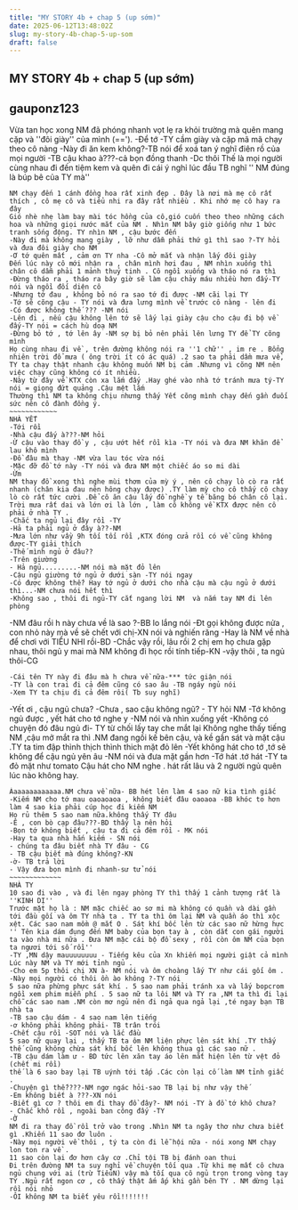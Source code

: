 ```yaml
---
title: "MY STORY 4b + chap 5 (up sớm)"
date: 2025-06-12T13:48:02Z
slug: my-story-4b-chap-5-up-som
draft: false
---
```


## MY STORY 4b + chap 5 (up sớm)

## gauponz123

Vừa tan học xong NM đã phóng nhanh vọt lẹ ra khỏi trường mà quên mang cặp và ''đôi giày'' của mình (==').
-Để tớ -TY cầm giày và cặp mã mã chạy theo cô nàng
-Này đi ăn kem không?-TB  nói để xoá tan ý nghĩ điên rồ của mọi người
-TB cậu khao à???-cả bọn đồng thanh
-Dc thôi 
Thế là mọi người cùng nhau đi đến tiệm kem và quên đi cái ý nghỉ lúc đầu
TB nghĩ '' NM đúng là búp bê của TY mà''
~~~~~~~~~~~~~
NM chạy đến 1 cánh đồng hoa rất xinh đẹp . Đây là nơi mà mẹ cô rất thích , cô mẹ cô và tiểu nhi ra đây rất nhiều . Khi nhớ mẹ cô hay ra đây 
Gió nhè nhẹ làm bay mài tóc hồng của cô,gió cuốn theo theo những cách hoa và những giọi nước mắt của NM . Nhìn NM bây giờ giống như 1 bức tranh sống động. TY nhìn NM , cậu bước đến
-Này đi mà không mang giày , lỡ như dẫm phải thứ gì thì sao ?-TY hỏi và đưa đôi giày cho NM
-Ơ tớ quên mất , cảm ơn TY nha -Cô mở mắt và nhận lấy đôi giày
Đến lúc này cô mới nhận ra , chân mình hơi đau , NM nhìn xuống thì chân cô dẫm phải 1 mảnh thuỷ tinh . Cô ngồi xuống và tháo nó ra thì
-Đừng tháo ra , tháo ra bây giờ sẽ làm cậu chảy máu nhiều hơn đấy-TY nói và ngồi đối diện cô
-Nhưng tớ đau , không bỏ nó ra sao tớ đi được -NM cãi lại TY
-Tớ sẽ cõng cậu - TY nói và đưa lưng mình về trước cô nàng - lên đi
-Có được không thế ??? -NM nói
-Lên đi , nếu cậu không lên tớ sẽ lấy lại giày cậu cho cậu đi bộ về đấy-TY nói = cách hù doạ NM
-Đừng bỏ tớ , tớ lên ây -NM sợ bị bỏ nên phải lên lưng TY để TY cõng mình
Họ cùng nhau đi về , trên đường không nói ra ''1 chữ'' , im re . Bổng nhiên trời đổ mưa ( ông trời ít có ác quá) .2 sao ta phải dầm mưa về, TY ta chạy thật nhanh cậu không muốn NM bị cảm .Nhưng vì cõng NM nên việc chạy cũng không có ít nhiều.
-Này từ đây về KTX còn xa lắm đấy .Hay ghé vào nhà tớ tránh mưa tý-TY nói = giọng đứt quảng .Cậu mệt lắm
Thường thì NM ta không chịu nhưng thấy Yết cõng mình chạy đến gần đuối sức nên cô đành đồng ý.
~~~~~~~~~~~~
NHÀ YẾT
-Tới rồi 
-Nhà cậu đấy à???-NM hỏi
-Ừ cậu vào thay đồ y , cậu ướt hết rồi kìa -TY nói và đưa NM khăn để lau khô mình
-Đồ đâu mà thay -NM vừa lau tóc vừa nói
-Mặc đỡ đồ tớ này -TY nói và đưa NM một chiếc áo so mi dài
-Ừm 
NM thay đồ xong thì nghe mùi thơm của mỳ ý , nên cô chạy lò cò ra rất nhanh (chân kia đau nên hông chạy được) .TY làm mỳ cho cô thấy cô chạy lò cò rất tức cười .Để cô ăn cậu lấy đồ nghề y tế băng bó chân cô lại.
Trời mưa rất dai và lớn ơi là lớn , làm cô không về KTX được nên cô phải ở nhà TY .
-Chắc ta ngủ lại đây rồi -TY
-Hả ta phải ngủ ở đây à??-NM
-Mưa lớn như vầy 9h tối tối rồi ,KTX đóng cửa rồi có về cũng không được-TY giải thích
-Thế mình ngủ ở đâu??
-Trên giường
- Hả ngủ.........-NM nói mà mặt đỏ lên
-Cậu ngủ giường tớ ngủ ở dưới sàn -TY nói ngay
-Có được không thế? Hay tớ ngủ ở dưới cho nhà cậu mà cậu ngủ ở dưới thì...-NM chưa nói hết thì
-Không sao , thôi đi ngủ-TY cắt ngang lời NM  và nắm tay NM đi lên phòng
~~~~~~~~~~~~~
-NM đâu rồi h này chưa về là sao ?-BB lo lắng nói
-Đt gọi không được nửa , con nhỏ này mà về sẽ chết với chị-XN nói và nghiến răng
-Hay là NM về nhà để chơi với TIỂU NHI  rồi-BD
-Chắc vậy rồi, lâu rồi 2 chị em họ chưa gặp nhau, thôi ngủ y mai mà NM không đi học rồi tính tiếp-KN
-vậy thôi , ta ngủ thôi-CG 
~~~~~~~~~~~~
-Cái tên TY này đi đâu mà h chưa về nữa-*** tức giận nói
-TY là con trai đi cả đêm cũng có sao âu -TB ngáy ngủ nói
-Xem TY ta chịu đi cả đêm rôi( Tb suy nghĩ)
~~~~~~~~~~~~
-Yết ơi , cậu ngủ chưa?
-Chưa , sao cậu không ngũ? - TY hỏi NM
-Tớ không ngủ được , yết hát cho tớ nghe y -NM nói và nhìn xuống yết
-Không có chuyện đó đâu ngủ đi- TY từ chối lấy tay che mắt lại
Không nghe thấy tiếng NM ,cậu mở mắt ra thì .NM đang ngồi kế bên cậu, và kề gần sát và mặt cậu .TY ta tim đập thình thịch thình thich mặt đỏ lên
-Yết không hát cho tớ ,tớ sẽ không để cậu ngủ yên âu -NM nói và đưa mặt gần hơn
-Tớ hát .tớ hát -TY ta đỏ mặt như tomato
Cậu hát cho NM nghe . hát rất lâu và 2 người ngủ quên lúc nào không hay.
~~~~~~~~~~~~~~
Áaaaaaaaaaaaa.NM chưa về nữa- BB hét lên làm 4 sao nữ kia tình giấc
-Kiếm NM cho tớ mau oaoaoaoa , không biết đâu oaoaoa -BB khóc to hơn làm 4 sao kia phải cúp học đi kiếm NM 
Họ rủ thêm 5 sao nam nữa.không thấy TY đâu 
-Ê , con bò cạp đâu???-BD thấy lạ nên hỏi
-Bọn tớ không biết , cậu ta đi cả đêm rồi - MK nói
-Hay ta qua nhà hắn kiếm - SN nói
- chúng ta đâu biết nhà TY đâu - CG 
- TB cậu biết mà đúng không?-KN
-ờ- TB trả lời
- Vậy đưa bọn mình đi nhanh-sư tử nói
~~~~~~~~~~~~~
NHÀ TY
10 sao đi vào , và đi lên ngay phòng TY thì thấy 1 cảnh tượng rất là ''KINH DỊ''
Trước mặt họ là : NM mặc chiếc ao sơ mi mà không có quần và dài gần tới đầu gối và ôm TY nhà ta . TY ta thì ôm lại NM và quần áo thì xộc xệt. Các sao nam mồm @ mắt O . Sát khí bốc lên từ các sao nữ hừng hực 
'' Tên kia dám đụng đến NM baby của bọn tay à , còn dắt con gái người ta vào nhà mi nữa . Đưa NM mặc cái bộ đồ sexy , rồi còn ôm NM của bọn ta ngươi tới số rồi''
-TY ,MN dậy mauuuuuuuu - Tiếng kêu của Xn khiến mọi người giật cả mình
Lúc này NM và TY mới tỉnh ngủ .
-Cho em 5p thôi chị XN à- NM nói và ôm choàng lấy TY như cái gối ôm .
-Này mọi người có thôi ồn ào không ?-TY nói
5 sao nữa phừng phực sát khí . 5 sao nam phải tránh xa và lấy bopcrom ngồi xem phim miễn phí . 5 sao nữ ta lôi NM và TY ra ,NM ta thì đi lại chỗ các sao nam .NM còn mơ ngủ nên đi ngả qua ngả lại ,té ngay bạn TB nhà ta 
-TB sao cậu dám - 4 sao nam lên tiếng
-ơ không phải không phải- TB trân trói
-Chết cậu rồi -SOT nói và lắc đầu
5 sao nữ quay lại , thấy TB ta ôm NM liện phực lên sát khí .TY thấy thế cũng không chừa sát khí bốc lên không thua gì các sao nữ . 
-TB cậu dám làm ư - BD tức lên xăn tay áo lên mắt hiện lên từ vệt đỏ (chết mi rồi)
thế là 6 sao bay lại TB uýnh tới tấp .Các còn lại cố làm NM tỉnh giấc .
-Chuyện gì thế????-NM ngơ ngác hỏi-sao TB lại bị như vậy thế
-Em không biết à ???-XN nói
-Biết gì cơ ? thôi em đi thay đồ đây?- NM nói -TY à đồ tớ khô chưa?
- Chắc khô rồi , ngoài ban công đấy -TY
-Ờ
NM đi ra thay đồ rồi trở vào trong .Nhìn NM ta ngây thơ như chưa biết gì .Khiến 11 sao đơ luôn .
-Này mọi người về thôi , tý ta còn đi lễ hội nữa - nói xong NM chạy lon ton ra về .
11 sao còn lại đơ hơn cây cơ .Chỉ tội TB bị đánh oan thui
Đi trên đường NM ta suy nghỉ về chuyện tối qua .Từ khi mẹ mất cô chưa ngủ chung với ai (trừ TiểuN) vậy mà tối qua cô ngủ trọn trong vòng tay TY .Ngủ rất ngon cơ , cô thấy thật ấm ấp khi gần bên TY . NM dừng lại rồi nói nhỏ
-ÔI không NM ta biết yêu rồi!!!!!!!